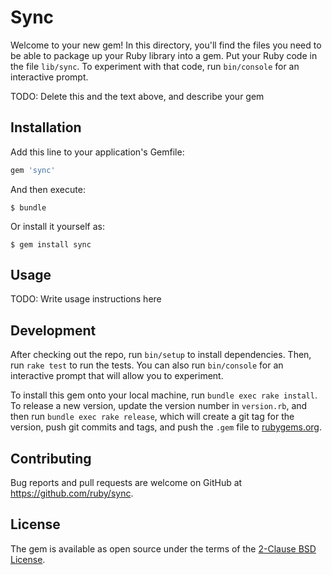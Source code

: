 # Sync

Welcome to your new gem! In this directory, you'll find the files you need to be able to package up your Ruby library into a gem. Put your Ruby code in the file `lib/sync`. To experiment with that code, run `bin/console` for an interactive prompt.

TODO: Delete this and the text above, and describe your gem

## Installation

Add this line to your application's Gemfile:

```ruby
gem 'sync'
```

And then execute:

    $ bundle

Or install it yourself as:

    $ gem install sync

## Usage

TODO: Write usage instructions here

## Development

After checking out the repo, run `bin/setup` to install dependencies. Then, run `rake test` to run the tests. You can also run `bin/console` for an interactive prompt that will allow you to experiment.

To install this gem onto your local machine, run `bundle exec rake install`. To release a new version, update the version number in `version.rb`, and then run `bundle exec rake release`, which will create a git tag for the version, push git commits and tags, and push the `.gem` file to [rubygems.org](https://rubygems.org).

## Contributing

Bug reports and pull requests are welcome on GitHub at https://github.com/ruby/sync.

## License

The gem is available as open source under the terms of the [2-Clause BSD License](https://opensource.org/licenses/BSD-2-Clause).
